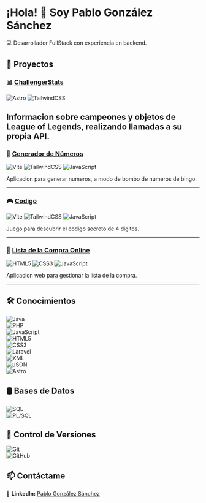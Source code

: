 # ¡Hola! 👋 Soy Pablo González Sánchez 

💻 Desarrollador FullStack con experiencia en backend.  

## 🚀 Proyectos

### 📊 [ChallengerStats](https://challengerstats.vercel.app/)
![Astro](https://img.shields.io/badge/-Astro-290F4D?style=flat-square&logo=astro&logoColor=white)
![TailwindCSS](https://img.shields.io/badge/-TailwindCSS-06B6D4?style=flat-square&logo=tailwindcss&logoColor=white)

Informacion sobre campeones y objetos de League of Legends, realizando llamadas a su propia API.
---

### 🔢 [Generador de Números](https://generador-numeros.vercel.app/)
![Vite](https://img.shields.io/badge/-Vite-646CFF?style=flat-square&logo=vite&logoColor=white)
![TailwindCSS](https://img.shields.io/badge/-TailwindCSS-06B6D4?style=flat-square&logo=tailwindcss&logoColor=white)
![JavaScript](https://img.shields.io/badge/-JavaScript-F7DF1E?style=flat-square&logo=javascript&logoColor=black)

Aplicacion para generar numeros, a modo de bombo de numeros de bingo.

---

### 🎮 [Codigo](https://codigogame.vercel.app/)
![Vite](https://img.shields.io/badge/-Vite-646CFF?style=flat-square&logo=vite&logoColor=white)
![TailwindCSS](https://img.shields.io/badge/-TailwindCSS-06B6D4?style=flat-square&logo=tailwindcss&logoColor=white)
![JavaScript](https://img.shields.io/badge/-JavaScript-F7DF1E?style=flat-square&logo=javascript&logoColor=black)

Juego para descubrir el codigo secreto de 4 digitos.

---

### 🛒 [Lista de la Compra Online](https://listadelacompraonline.netlify.app/)
![HTML5](https://img.shields.io/badge/-HTML5-E34F26?style=flat-square&logo=html5&logoColor=white)
![CSS3](https://img.shields.io/badge/-CSS3-1572B6?style=flat-square&logo=css3&logoColor=white)
![JavaScript](https://img.shields.io/badge/-JavaScript-F7DF1E?style=flat-square&logo=javascript&logoColor=black)

Aplicacion web para gestionar la lista de la compra.

---


 
## 🛠️ Conocimientos  
![Java](https://img.shields.io/badge/-Java-007396?style=flat-square&logo=java&logoColor=white)  
![PHP](https://img.shields.io/badge/-PHP-777BB4?style=flat-square&logo=php&logoColor=white)  
![JavaScript](https://img.shields.io/badge/-JavaScript-F7DF1E?style=flat-square&logo=javascript&logoColor=black)  
![HTML5](https://img.shields.io/badge/-HTML5-E34F26?style=flat-square&logo=html5&logoColor=white)  
![CSS3](https://img.shields.io/badge/-CSS3-1572B6?style=flat-square&logo=css3&logoColor=white)  
![Laravel](https://img.shields.io/badge/-Laravel-FF2D20?style=flat-square&logo=laravel&logoColor=white)  
![XML](https://img.shields.io/badge/-XML-8A2BE2?style=flat-square)  
![JSON](https://img.shields.io/badge/-JSON-000000?style=flat-square&logo=json&logoColor=white)  
![Astro](https://img.shields.io/badge/-Astro-290F4D?style=flat-square&logo=astro&logoColor=white)

## 🛢️ Bases de Datos
![SQL](https://img.shields.io/badge/-SQL-4479A1?style=flat-square&logo=postgresql&logoColor=white)  
![PL/SQL](https://img.shields.io/badge/-PL/SQL-003B57?style=flat-square&logo=oracle&logoColor=white)  

## 🌳 Control de Versiones  
![Git](https://img.shields.io/badge/-Git-F05032?style=flat-square&logo=git&logoColor=white)  
![GitHub](https://img.shields.io/badge/-GitHub-181717?style=flat-square&logo=github&logoColor=white)  

## 📫 Contáctame  
🔗 **LinkedIn:** [Pablo González Sánchez](https://www.linkedin.com/in/pablo-gonz%C3%A1lez-s%C3%A1nchez-8260a827a)
